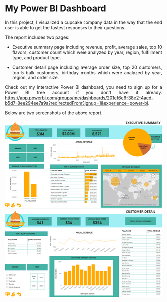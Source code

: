 # My Power BI Dashboard
<div align="justify">
In this project, I visualized a cupcake company data in the way that the end user is able to get the fastest responses to their questions.

The report includes two pages:

* Executive summary page including revenue, profit, average sales, top 10 flavors, customer count which were analyzed by year, region, fulfillment type, and product type.

* Customer detail page including average order size, top 20 customers, top 5 bulk customers, birthday months which were analyzed by year, region, and order size.

Check out my interactive Power BI dashboard, you need to sign up for a Power BI free account if you don't have it already. https://app.powerbi.com/groups/me/dashboards/201ef6e6-38e2-4aed-b5d7-8ee294ee7a9a?redirectedFromSignup=1&experience=power-bi.

Below are two screenshots of the above report. </div>

![alt text](https://github.com/GolbargK/cupcake-business-analysis-visualization/blob/main/Capture.PNG)
![alt text](https://github.com/GolbargK/cupcake-business-analysis-visualization/blob/main/Capture2.PNG)

